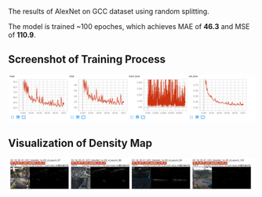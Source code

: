 The results of AlexNet on GCC dataset using random splitting.

The model is trained ~100 epoches, which achieves MAE of **46.3** and MSE of **110.9**. 

## Screenshot of Training Process

![Detialed infomation during the traning phase.](./img1.png "quantitative-results")

## Visualization of Density Map

![Detialed infomation during the traning phase.](./img2.png "visualization")